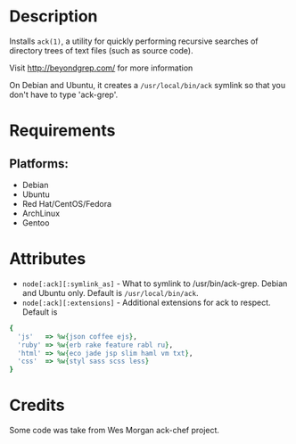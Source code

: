 Description
===========

Installs `ack(1)`, a utility for quickly performing recursive searches of directory
trees of text files (such as source code).

Visit http://beyondgrep.com/ for more information

On Debian and Ubuntu, it creates a `/usr/local/bin/ack` symlink so that you don't have to type 'ack-grep'.

Requirements
============

## Platforms:

* Debian
* Ubuntu
* Red Hat/CentOS/Fedora
* ArchLinux
* Gentoo

Attributes
==========

* `node[:ack][:symlink_as]` - What to symlink to /usr/bin/ack-grep. Debian and Ubuntu only. Default is `/usr/local/bin/ack`.
* `node[:ack][:extensions]` - Additional extensions for ack to respect. Default is

```ruby
{
  'js'   => %w{json coffee ejs},
  'ruby' => %w{erb rake feature rabl ru},
  'html' => %w{eco jade jsp slim haml vm txt},
  'css'  => %w{styl sass scss less}
}
```

Credits
=========

Some code was take from Wes Morgan ack-chef project.